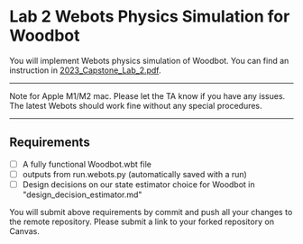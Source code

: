 # Lab 2 Webots Physics Simulation for Woodbot
You will implement Webots physics simulation of Woodbot.
You can find an instruction in [2023_Capstone_Lab_2.pdf](2023_Capstone_Lab_2.pdf).

***
Note for Apple M1/M2 mac. 
Please let the TA know if you have any issues. The latest Webots should work fine without any special procedures.
***

## Requirements
- [ ] A fully functional Woodbot.wbt file 
- [ ] outputs from run.webots.py (automatically saved with a run)
- [ ] Design decisions on our state estimator choice for Woodbot in "design_decision_estimator.md"

You will submit above requirements by commit and push all your changes to the remote repository. 
Please submit a link to your forked repository on Canvas.
